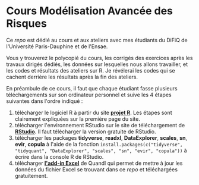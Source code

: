 
# Cours Modélisation Avancée des Risques

Ce *repo* est dédié au cours et aux ateliers avec mes étudiants du DiFiQ de l'Université Paris-Dauphine et de l'Ensae. 

Vous y trouverez le polycopié du cours, les corrigés des exercices après les travaux dirigés dédiés, les données sur lesquelles nous allons travailler, et les codes et résultats des ateliers sur R. Je révélerai les codes qui se cachent derrière les résultats après la fin des ateliers. 

En préambule de ce cours, il faut que chaque étudiant fasse plusieurs téléchargements sur son ordinateur personnel et suive les 4 étapes suivantes dans l'ordre indiqué :

1. télécharger le logiciel R à partir du site [__projet R__](https://www.r-project.org/). Les étapes sont clairement expliquées sur la première page du site.
2. télécharger l'environnement RStudio sur le site de téléchargement de [__RStudio__](https://rstudio.com/products/rstudio/download/). Il faut télécharger la version gratuite de RStudio.
3. télécharger les packages __tidyverse__, __readxl__, __DataExplorer__, __scales__, __sn__, __evir__, __copula__ à l'aide de la fonction `install.packages(c("tidyverse", "tidyquant", "DataExplorer", "scales", "sn", "evir", "copula"))` à écrire dans la console R de RStudio.
4. télécharger [__l'add-in Excel__](https://www.quandl.com/tools/excel) de Quandl qui permet de mettre à jour les données du fichier Excel se trouvant dans ce *repo* et téléchargées gratuitement.

